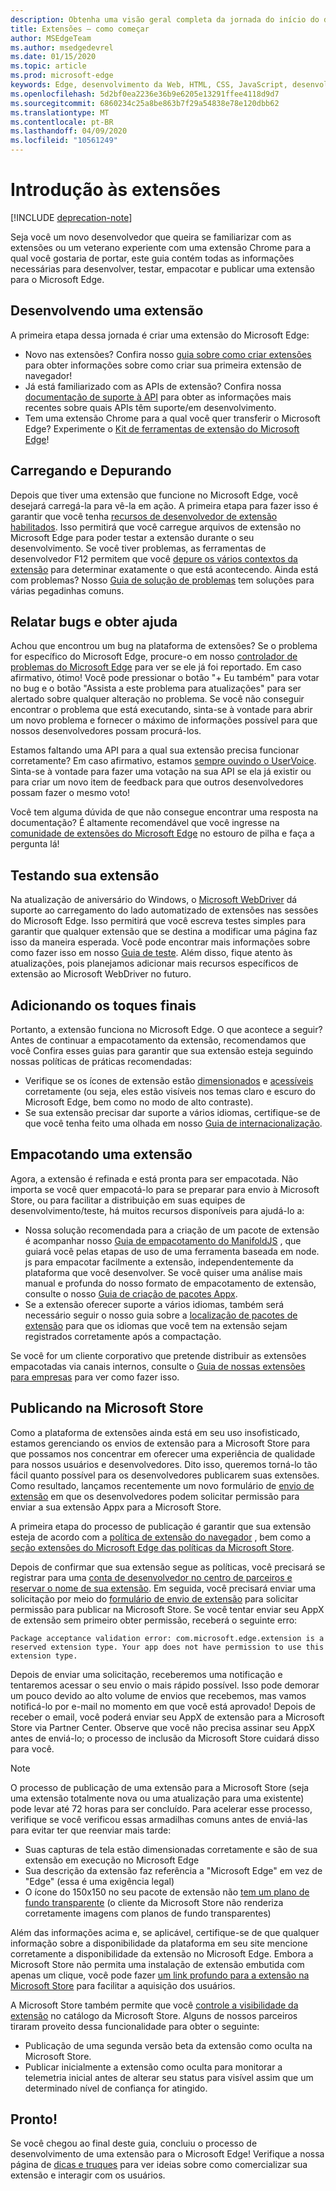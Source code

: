 ```yaml
---
description: Obtenha uma visão geral completa da jornada do início do desenvolvimento para o empacotamento de extensões do Microsoft Edge.
title: Extensões – como começar
author: MSEdgeTeam
ms.author: msedgedevrel
ms.date: 01/15/2020
ms.topic: article
ms.prod: microsoft-edge
keywords: Edge, desenvolvimento da Web, HTML, CSS, JavaScript, desenvolvedor, extensões
ms.openlocfilehash: 5d2bf0ea2236e36b9e6205e13291ffee4118d9d7
ms.sourcegitcommit: 6860234c25a8be863b7f29a54838e78e120dbb62
ms.translationtype: MT
ms.contentlocale: pt-BR
ms.lasthandoff: 04/09/2020
ms.locfileid: "10561249"
---
```

# Introdução às extensões  

[!INCLUDE [deprecation-note](includes/deprecation-note.md)]  

Seja você um novo desenvolvedor que queira se familiarizar com as extensões ou um veterano experiente com uma extensão Chrome para a qual você gostaria de portar, este guia contém todas as informações necessárias para desenvolver, testar, empacotar e publicar uma extensão para o Microsoft Edge. 

## Desenvolvendo uma extensão

A primeira etapa dessa jornada é criar uma extensão do Microsoft Edge: 
- Novo nas extensões? Confira nosso [guia sobre como criar extensões](./guides/creating-an-extension.md) para obter informações sobre como criar sua primeira extensão de navegador! 
- Já está familiarizado com as APIs de extensão? Confira nossa [documentação de suporte à API](./api-support.md) para obter as informações mais recentes sobre quais APIs têm suporte/em desenvolvimento. 
- Tem uma extensão Chrome para a qual você quer transferir o Microsoft Edge? Experimente o [Kit de ferramentas de extensão do Microsoft Edge](./guides/porting-chrome-extensions.md)!

## Carregando e Depurando

Depois que tiver uma extensão que funcione no Microsoft Edge, você desejará carregá-la para vê-la em ação. A primeira etapa para fazer isso é garantir que você tenha [recursos de desenvolvedor de extensão habilitados](./guides/adding-and-removing-extensions.md). Isso permitirá que você carregue arquivos de extensão no Microsoft Edge para poder testar a extensão durante o seu desenvolvimento. Se você tiver problemas, as ferramentas de desenvolvedor F12 permitem que você [depure os vários contextos da extensão](./guides/debugging-extensions.md) para determinar exatamente o que está acontecendo. Ainda está com problemas? Nosso [Guia de solução de problemas](./troubleshooting.md) tem soluções para várias pegadinhas comuns. 

## Relatar bugs e obter ajuda

Achou que encontrou um bug na plataforma de extensões? Se o problema for específico do Microsoft Edge, procure-o em nosso [controlador de problemas do Microsoft Edge](https://developer.microsoft.com/microsoft-edge/platform/issues/) para ver se ele já foi reportado. Em caso afirmativo, ótimo! Você pode pressionar o botão "+ Eu também" para votar no bug e o botão "Assista a este problema para atualizações" para ser alertado sobre qualquer alteração no problema. Se você não conseguir encontrar o problema que está executando, sinta-se à vontade para abrir um novo problema e fornecer o máximo de informações possível para que nossos desenvolvedores possam procurá-los. 

Estamos faltando uma API para a qual sua extensão precisa funcionar corretamente? Em caso afirmativo, estamos [sempre ouvindo o UserVoice](https://wpdev.uservoice.com/forums/257854-microsoft-edge-developer/category/87962-extensions). Sinta-se à vontade para fazer uma votação na sua API se ela já existir ou para criar um novo item de feedback para que outros desenvolvedores possam fazer o mesmo voto! 

Você tem alguma dúvida de que não consegue encontrar uma resposta na documentação? É altamente recomendável que você ingresse na [comunidade de extensões do Microsoft Edge](https://stackoverflow.com/questions/tagged/microsoft-edge-extension) no estouro de pilha e faça a pergunta lá!

## Testando sua extensão

Na atualização de aniversário do Windows, o [Microsoft WebDriver](../dev-guide/tools/webdriver.md) dá suporte ao carregamento do lado automatizado de extensões nas sessões do Microsoft Edge. Isso permitirá que você escreva testes simples para garantir que qualquer extensão que se destina a modificar uma página faz isso da maneira esperada. Você pode encontrar mais informações sobre como fazer isso em nosso [Guia de teste](./guides/packaging/creating-and-testing-extension-packages.md#automated-testing-with-webdriver). Além disso, fique atento às atualizações, pois planejamos adicionar mais recursos específicos de extensão ao Microsoft WebDriver no futuro.

## Adicionando os toques finais

Portanto, a extensão funciona no Microsoft Edge. O que acontece a seguir? Antes de continuar a empacotamento da extensão, recomendamos que você Confira esses guias para garantir que sua extensão esteja seguindo nossas políticas de práticas recomendadas: 
- Verifique se os ícones de extensão estão [dimensionados](./guides/design.md) e [acessíveis](./guides/accessibility.md) corretamente (ou seja, eles estão visíveis nos temas claro e escuro do Microsoft Edge, bem como no modo de alto contraste). 
- Se sua extensão precisar dar suporte a vários idiomas, certifique-se de que você tenha feito uma olhada em nosso [Guia de internacionalização](./guides/internationalization.md). 

## Empacotando uma extensão

Agora, a extensão é refinada e está pronta para ser empacotada. Não importa se você quer empacotá-lo para se preparar para envio à Microsoft Store, ou para facilitar a distribuição em suas equipes de desenvolvimento/teste, há muitos recursos disponíveis para ajudá-lo a: 

- Nossa solução recomendada para a criação de um pacote de extensão é acompanhar nosso [Guia de empacotamento do ManifoldJS](./guides/packaging/using-manifoldjs-to-package-extensions.md) , que guiará você pelas etapas de uso de uma ferramenta baseada em node. js para empacotar facilmente a extensão, independentemente da plataforma que você desenvolver. Se você quiser uma análise mais manual e profunda do nosso formato de empacotamento de extensão, consulte o nosso [Guia de criação de pacotes Appx](./guides/packaging/creating-and-testing-extension-packages.md#preparing-the-submission-folder). 
- Se a extensão oferecer suporte a vários idiomas, também será necessário seguir o nosso guia sobre a [localização de pacotes de extensão](./guides/packaging/localizing-extension-packages.md) para que os idiomas que você tem na extensão sejam registrados corretamente após a compactação. 

Se você for um cliente corporativo que pretende distribuir as extensões empacotadas via canais internos, consulte o [Guia de nossas extensões para empresas](./extensions-for-enterprise.md) para ver como fazer isso.  

## Publicando na Microsoft Store

Como a plataforma de extensões ainda está em seu uso insofisticado, estamos gerenciando os envios de extensão para a Microsoft Store para que possamos nos concentrar em oferecer uma experiência de qualidade para nossos usuários e desenvolvedores. Dito isso, queremos torná-lo tão fácil quanto possível para os desenvolvedores publicarem suas extensões. Como resultado, lançamos recentemente um novo formulário de [envio de extensão](https://aka.ms/extension-request) em que os desenvolvedores podem solicitar permissão para enviar a sua extensão Appx para a Microsoft Store.
 

A primeira etapa do processo de publicação é garantir que sua extensão esteja de acordo com a [política de extensão do navegador](./microsoft-browser-extension-policy.md) , bem como a [seção extensões do Microsoft Edge das políticas da Microsoft Store](https://msdn.microsoft.com/library/windows/apps/dn764944.aspx#pol_10_12). 

Depois de confirmar que sua extensão segue as políticas, você precisará se registrar para uma [conta de desenvolvedor no centro de parceiros e reservar o nome de sua extensão](./guides/packaging/extensions-in-the-windows-dev-center.md). Em seguida, você precisará enviar uma solicitação por meio do [formulário de envio de extensão](https://aka.ms/extension-request) para solicitar permissão para publicar na Microsoft Store. Se você tentar enviar seu AppX de extensão sem primeiro obter permissão, receberá o seguinte erro:

`Package acceptance validation error: com.microsoft.edge.extension is a reserved extension type. Your app does not have permission to use this extension type.`

Depois de enviar uma solicitação, receberemos uma notificação e tentaremos acessar o seu envio o mais rápido possível. Isso pode demorar um pouco devido ao alto volume de envios que recebemos, mas vamos notificá-lo por e-mail no momento em que você está aprovado! Depois de receber o email, você poderá enviar seu AppX de extensão para a Microsoft Store via Partner Center. Observe que você não precisa assinar seu AppX antes de enviá-lo; o processo de inclusão da Microsoft Store cuidará disso para você.
 
> [!NOTE]
> O processo de publicação de uma extensão para a Microsoft Store (seja uma extensão totalmente nova ou uma atualização para uma existente) pode levar até 72 horas para ser concluído. Para acelerar esse processo, verifique se você verificou essas armadilhas comuns antes de enviá-las para evitar ter que reenviar mais tarde: 
> - Suas capturas de tela estão dimensionadas corretamente e são de sua extensão em execução no Microsoft Edge 
> - Sua descrição da extensão faz referência a "Microsoft Edge" em vez de "Edge" (essa é uma exigência legal) 
> - O ícone do 150x150 no seu pacote de extensão não [tem um plano de fundo transparente](./guides/design.md#microsoft-store-icon) (o cliente da Microsoft Store não renderiza corretamente imagens com planos de fundo transparentes) 

Além das informações acima e, se aplicável, certifique-se de que qualquer informação sobre a disponibilidade da plataforma em seu site mencione corretamente a disponibilidade da extensão no Microsoft Edge. Embora a Microsoft Store não permita uma instalação de extensão embutida com apenas um clique, você pode fazer [um link profundo para a extensão na Microsoft Store](./tips-and-tricks.md#get-a-direct-link-to-your-extension-in-the-microsoft-store) para facilitar a aquisição dos usuários. 

A Microsoft Store também permite que você [controle a visibilidade da extensão](https://blogs.windows.com/buildingapps/2015/09/10/managing-hidden-apps-beta-apps-and-visibility-of-in-app-purchases-in-dev-center/) no catálogo da Microsoft Store. Alguns de nossos parceiros tiraram proveito dessa funcionalidade para obter o seguinte: 
- Publicação de uma segunda versão beta da extensão como oculta na Microsoft Store.
- Publicar inicialmente a extensão como oculta para monitorar a telemetria inicial antes de alterar seu status para visível assim que um determinado nível de confiança for atingido.

## Pronto!

Se você chegou ao final deste guia, concluiu o processo de desenvolvimento de uma extensão para o Microsoft Edge! Verifique a nossa página de [dicas e truques](./tips-and-tricks.md) para ver ideias sobre como comercializar sua extensão e interagir com os usuários.
